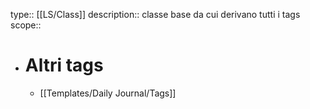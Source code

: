type:: [[LS/Class]]
description:: classe base da cui derivano tutti i tags
scope::

- # Altri tags
	- [[Templates/Daily Journal/Tags]]